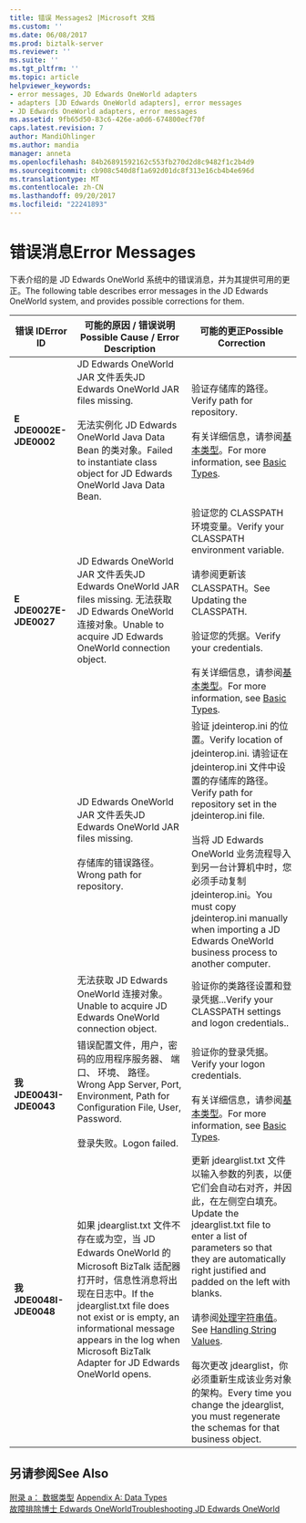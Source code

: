 ```yaml
---
title: 错误 Messages2 |Microsoft 文档
ms.custom: ''
ms.date: 06/08/2017
ms.prod: biztalk-server
ms.reviewer: ''
ms.suite: ''
ms.tgt_pltfrm: ''
ms.topic: article
helpviewer_keywords:
- error messages, JD Edwards OneWorld adapters
- adapters [JD Edwards OneWorld adapters], error messages
- JD Edwards OneWorld adapters, error messages
ms.assetid: 9fb65d50-83c6-426e-a0d6-674800ecf70f
caps.latest.revision: 7
author: MandiOhlinger
ms.author: mandia
manager: anneta
ms.openlocfilehash: 84b26891592162c553fb270d2d8c9482f1c2b4d9
ms.sourcegitcommit: cb908c540d8f1a692d01dc8f313e16cb4b4e696d
ms.translationtype: MT
ms.contentlocale: zh-CN
ms.lasthandoff: 09/20/2017
ms.locfileid: "22241893"
---
```

# <a name="error-messages"></a><span data-ttu-id="e0d5c-102">错误消息</span><span class="sxs-lookup"><span data-stu-id="e0d5c-102">Error Messages</span></span>
<span data-ttu-id="e0d5c-103">下表介绍的是 JD Edwards OneWorld 系统中的错误消息，并为其提供可用的更正。</span><span class="sxs-lookup"><span data-stu-id="e0d5c-103">The following table describes error messages in the JD Edwards OneWorld system, and provides possible corrections for them.</span></span>  
  
|<span data-ttu-id="e0d5c-104">错误 ID</span><span class="sxs-lookup"><span data-stu-id="e0d5c-104">Error ID</span></span>|<span data-ttu-id="e0d5c-105">可能的原因 / 错误说明</span><span class="sxs-lookup"><span data-stu-id="e0d5c-105">Possible Cause / Error Description</span></span>|<span data-ttu-id="e0d5c-106">可能的更正</span><span class="sxs-lookup"><span data-stu-id="e0d5c-106">Possible Correction</span></span>|  
|--------------|-----------------------------------------|-------------------------|  
|<span data-ttu-id="e0d5c-107">**E JDE0002**</span><span class="sxs-lookup"><span data-stu-id="e0d5c-107">**E-JDE0002**</span></span>|<span data-ttu-id="e0d5c-108">JD Edwards OneWorld JAR 文件丢失</span><span class="sxs-lookup"><span data-stu-id="e0d5c-108">JD Edwards OneWorld JAR files missing.</span></span><br /><br /> <span data-ttu-id="e0d5c-109">无法实例化 JD Edwards OneWorld Java Data Bean 的类对象。</span><span class="sxs-lookup"><span data-stu-id="e0d5c-109">Failed to instantiate class object for JD Edwards OneWorld Java Data Bean.</span></span>|<span data-ttu-id="e0d5c-110">验证存储库的路径。</span><span class="sxs-lookup"><span data-stu-id="e0d5c-110">Verify path for repository.</span></span><br /><br /> <span data-ttu-id="e0d5c-111">有关详细信息，请参阅[基本类型](../core/basic-types1.md)。</span><span class="sxs-lookup"><span data-stu-id="e0d5c-111">For more information, see [Basic Types](../core/basic-types1.md).</span></span>|  
|<span data-ttu-id="e0d5c-112">**E JDE0027**</span><span class="sxs-lookup"><span data-stu-id="e0d5c-112">**E-JDE0027**</span></span>|<span data-ttu-id="e0d5c-113">JD Edwards OneWorld JAR 文件丢失</span><span class="sxs-lookup"><span data-stu-id="e0d5c-113">JD Edwards OneWorld JAR files missing.</span></span> <span data-ttu-id="e0d5c-114">无法获取 JD Edwards OneWorld 连接对象。</span><span class="sxs-lookup"><span data-stu-id="e0d5c-114">Unable to acquire JD Edwards OneWorld connection object.</span></span>|<span data-ttu-id="e0d5c-115">验证您的 CLASSPATH 环境变量。</span><span class="sxs-lookup"><span data-stu-id="e0d5c-115">Verify your CLASSPATH environment variable.</span></span><br /><br /> <span data-ttu-id="e0d5c-116">请参阅更新该 CLASSPATH。</span><span class="sxs-lookup"><span data-stu-id="e0d5c-116">See Updating the CLASSPATH.</span></span><br /><br /> <span data-ttu-id="e0d5c-117">验证您的凭据。</span><span class="sxs-lookup"><span data-stu-id="e0d5c-117">Verify your credentials.</span></span><br /><br /> <span data-ttu-id="e0d5c-118">有关详细信息，请参阅[基本类型](../core/basic-types1.md)。</span><span class="sxs-lookup"><span data-stu-id="e0d5c-118">For more information, see [Basic Types](../core/basic-types1.md).</span></span>|  
||<span data-ttu-id="e0d5c-119">JD Edwards OneWorld JAR 文件丢失</span><span class="sxs-lookup"><span data-stu-id="e0d5c-119">JD Edwards OneWorld JAR files missing.</span></span><br /><br /> <span data-ttu-id="e0d5c-120">存储库的错误路径。</span><span class="sxs-lookup"><span data-stu-id="e0d5c-120">Wrong path for repository.</span></span>|<span data-ttu-id="e0d5c-121">验证 jdeinterop.ini 的位置。</span><span class="sxs-lookup"><span data-stu-id="e0d5c-121">Verify location of jdeinterop.ini.</span></span> <span data-ttu-id="e0d5c-122">请验证在 jdeinterop.ini 文件中设置的存储库的路径。</span><span class="sxs-lookup"><span data-stu-id="e0d5c-122">Verify path for repository set in the jdeinterop.ini file.</span></span><br /><br /> <span data-ttu-id="e0d5c-123">当将 JD Edwards OneWorld 业务流程导入到另一台计算机中时，您必须手动复制 jdeinterop.ini。</span><span class="sxs-lookup"><span data-stu-id="e0d5c-123">You must copy jdeinterop.ini manually when importing a JD Edwards OneWorld  business process to another computer.</span></span>|  
||<span data-ttu-id="e0d5c-124">无法获取 JD Edwards OneWorld 连接对象。</span><span class="sxs-lookup"><span data-stu-id="e0d5c-124">Unable to acquire JD Edwards OneWorld connection object.</span></span>|<span data-ttu-id="e0d5c-125">验证你的类路径设置和登录凭据...</span><span class="sxs-lookup"><span data-stu-id="e0d5c-125">Verify your CLASSPATH settings and logon credentials..</span></span>|  
|<span data-ttu-id="e0d5c-126">**我 JDE0043**</span><span class="sxs-lookup"><span data-stu-id="e0d5c-126">**I-JDE0043**</span></span>|<span data-ttu-id="e0d5c-127">错误配置文件，用户，密码的应用程序服务器、 端口、 环境、 路径。</span><span class="sxs-lookup"><span data-stu-id="e0d5c-127">Wrong App Server, Port, Environment, Path for Configuration File, User, Password.</span></span><br /><br /> <span data-ttu-id="e0d5c-128">登录失败。</span><span class="sxs-lookup"><span data-stu-id="e0d5c-128">Logon failed.</span></span>|<span data-ttu-id="e0d5c-129">验证你的登录凭据。</span><span class="sxs-lookup"><span data-stu-id="e0d5c-129">Verify your logon credentials.</span></span><br /><br /> <span data-ttu-id="e0d5c-130">有关详细信息，请参阅[基本类型](../core/basic-types1.md)。</span><span class="sxs-lookup"><span data-stu-id="e0d5c-130">For more information, see [Basic Types](../core/basic-types1.md).</span></span>|  
|<span data-ttu-id="e0d5c-131">**我 JDE0048**</span><span class="sxs-lookup"><span data-stu-id="e0d5c-131">**I-JDE0048**</span></span>|<span data-ttu-id="e0d5c-132">如果 jdearglist.txt 文件不存在或为空，当 JD Edwards OneWorld 的 Microsoft BizTalk 适配器打开时，信息性消息将出现在日志中。</span><span class="sxs-lookup"><span data-stu-id="e0d5c-132">If the jdearglist.txt file does not exist or is empty, an informational message appears in the log when Microsoft BizTalk Adapter for JD Edwards OneWorld opens.</span></span>|<span data-ttu-id="e0d5c-133">更新 jdearglist.txt 文件以输入参数的列表，以便它们会自动右对齐，并因此，在左侧空白填充。</span><span class="sxs-lookup"><span data-stu-id="e0d5c-133">Update the jdearglist.txt file to enter a list of parameters so that they are automatically right justified and padded on the left with blanks.</span></span><br /><br /> <span data-ttu-id="e0d5c-134">请参阅[处理字符串值](../core/handling-string-values1.md)。</span><span class="sxs-lookup"><span data-stu-id="e0d5c-134">See [Handling String Values](../core/handling-string-values1.md).</span></span><br /><br /> <span data-ttu-id="e0d5c-135">每次更改 jdearglist，你必须重新生成该业务对象的架构。</span><span class="sxs-lookup"><span data-stu-id="e0d5c-135">Every time you change the jdearglist, you must regenerate the schemas for that business object.</span></span>|  
  
## <a name="see-also"></a><span data-ttu-id="e0d5c-136">另请参阅</span><span class="sxs-lookup"><span data-stu-id="e0d5c-136">See Also</span></span>  
 <span data-ttu-id="e0d5c-137">[附录 a： 数据类型](../core/appendix-a-data-types.md) </span><span class="sxs-lookup"><span data-stu-id="e0d5c-137">[Appendix A: Data Types](../core/appendix-a-data-types.md) </span></span>  
 [<span data-ttu-id="e0d5c-138">故障排除博士 Edwards OneWorld</span><span class="sxs-lookup"><span data-stu-id="e0d5c-138">Troubleshooting JD Edwards OneWorld</span></span>](../core/troubleshooting-jd-edwards-oneworld.md)